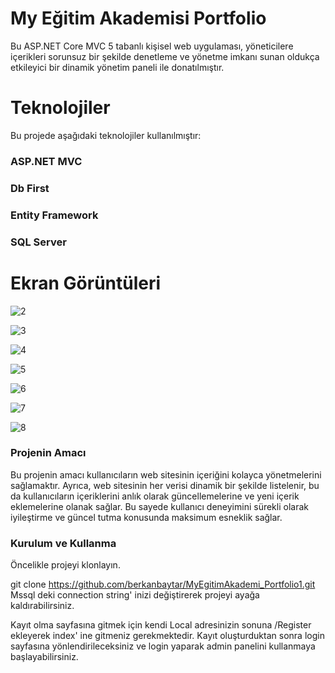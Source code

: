 
<h1>My Eğitim Akademisi Portfolio</h1>

Bu ASP.NET Core MVC 5 tabanlı kişisel web uygulaması, yöneticilere içerikleri sorunsuz bir şekilde denetleme ve yönetme imkanı sunan oldukça etkileyici bir dinamik yönetim paneli ile donatılmıştır.

<h1>Teknolojiler</h1>

Bu projede aşağıdaki teknolojiler kullanılmıştır:

<h3>ASP.NET MVC</h3>

<h3>Db First</h3>

<h3>Entity Framework</h3>

<h3>SQL Server</h3>  

<h1>Ekran Görüntüleri</h1>

![2](https://github.com/berkanbaytar/MyEgitimAkademi_Portfolio1/assets/143795341/99bd8bdc-bd1c-42fa-8d21-6b0d1fc6ed00)

![3](https://github.com/berkanbaytar/MyEgitimAkademi_Portfolio1/assets/143795341/ba030956-d177-4ecf-84e8-f0439d7b3a65)

![4](https://github.com/berkanbaytar/MyEgitimAkademi_Portfolio1/assets/143795341/05d34150-b111-4fec-b15a-57dfe55ad0fa)

![5](https://github.com/berkanbaytar/MyEgitimAkademi_Portfolio1/assets/143795341/64cccede-43f7-4e37-8474-6a346a82d81d)

![6](https://github.com/berkanbaytar/MyEgitimAkademi_Portfolio1/assets/143795341/e3dffb7f-e49a-4e2d-ae5c-a7bd44063d99)

![7](https://github.com/berkanbaytar/MyEgitimAkademi_Portfolio1/assets/143795341/583fafde-8e79-4268-9a76-9b76e9994f3e)

![8](https://github.com/berkanbaytar/MyEgitimAkademi_Portfolio1/assets/143795341/8dad9e36-b3fd-4ced-b722-79bcc7af58d2)

<h3>Projenin Amacı</h3>

Bu projenin amacı kullanıcıların web sitesinin içeriğini kolayca yönetmelerini sağlamaktır. Ayrıca, web sitesinin her verisi dinamik bir şekilde listelenir, bu da kullanıcıların içeriklerini anlık olarak güncellemelerine ve yeni içerik eklemelerine olanak sağlar. Bu sayede kullanıcı deneyimini sürekli olarak iyileştirme ve güncel tutma konusunda maksimum esneklik sağlar.

<h3>Kurulum ve Kullanma</h3>

 Öncelikle projeyi klonlayın.

git clone https://github.com/berkanbaytar/MyEgitimAkademi_Portfolio1.git Mssql deki connection string' inizi değiştirerek projeyi ayağa kaldırabilirsiniz.

Kayıt olma sayfasına gitmek için kendi Local adresinizin sonuna /Register ekleyerek index' ine gitmeniz gerekmektedir. Kayıt oluşturduktan sonra login sayfasına yönlendirileceksiniz ve login yaparak admin panelini kullanmaya başlayabilirsiniz.





